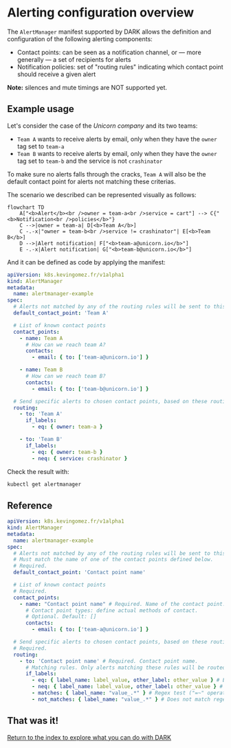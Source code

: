 # Alerting configuration overview

The `AlertManager` manifest supported by DARK allows the definition and configuration of the following alerting components:

* Contact points: can be seen as a notification channel, or — more generally — a set of recipients for alerts
* Notification policies: set of "routing rules" indicating which contact point should receive a given alert

**Note:** silences and mute timings are NOT supported yet.

## Example usage

Let's consider the case of the *Unicorn company* and its two teams:

* `Team A` wants to receive alerts by email, only when they have the `owner` tag set to `team-a`
* `Team B` wants to receive alerts by email, only when they have the `owner` tag set to `team-b` and the service is not `crashinator`

To make sure no alerts falls through the cracks, `Team A` will also be the default contact point for alerts not matching these criterias.

The scenario we described can be represented visually as follows:

```mermaid
flowchart TD
    A["<b>Alert</b><br />owner = team-a<br />service = cart"] --> C{"<b>Notification<br />policies</b>"}
    C -->|owner = team-a| D[<b>Team A</b>]
    C -.-x|"owner = team-b<br />service != crashinator"| E[<b>Team B</b>]
    D -->|Alert notification| F["<b>team-a@unicorn.io</b>"]
    E -.-x|Alert notification| G["<b>team-b@unicorn.io</b>"]
```

And it can be defined as code by applying the manifest:

```yaml
apiVersion: k8s.kevingomez.fr/v1alpha1
kind: AlertManager
metadata:
  name: alertmanager-example
spec:
  # Alerts not matched by any of the routing rules will be sent to this contact point
  default_contact_point: 'Team A'

  # List of known contact points
  contact_points:
    - name: Team A
      # How can we reach team A?
      contacts:
        - email: { to: ['team-a@unicorn.io'] }

    - name: Team B
      # How can we reach team B?
      contacts:
        - email: { to: ['team-b@unicorn.io'] }

  # Send specific alerts to chosen contact points, based on these routing rules:
  routing:
    - to: 'Team A'
      if_labels:
        - eq: { owner: team-a }

    - to: 'Team B'
      if_labels:
        - eq: { owner: team-b }
        - neq: { service: crashinator }
```

Check the result with:

```sh
kubectl get alertmanager
```

## Reference

```yaml
apiVersion: k8s.kevingomez.fr/v1alpha1
kind: AlertManager
metadata:
  name: alertmanager-example
spec:
  # Alerts not matched by any of the routing rules will be sent to this contact point.
  # Must match the name of one of the contact points defined below.
  # Required.
  default_contact_point: 'Contact point name'

  # List of known contact points
  # Required.
  contact_points:
    - name: "Contact point name" # Required. Name of the contact point.
      # Contact point types: define actual methods of contact.
      # Optional. Default: []
      contacts:
        - email: { to: ['team-a@unicorn.io'] }

  # Send specific alerts to chosen contact points, based on these routing rules:
  # Required.
  routing:
    - to: 'Contact point name' # Required. Contact point name.
      # Matching rules. Only alerts matching these rules will be routed to the contact point.
      if_labels:
        - eq: { label_name: label_value, other_label: other_value } # Equality test ("=" operator). Optional.
        - neq: { label_name: label_value, other_label: other_value } # Difference test ("!=" operator). Optional.
        - matches: { label_name: "value_.*" } # Regex test ("=~" operator). Optional.
        - not_matches: { label_name: "value_.*" } # Does not match regex test ("!=~" operator). Optional.
```

## That was it!

[Return to the index to explore what you can do with DARK](../index.md)